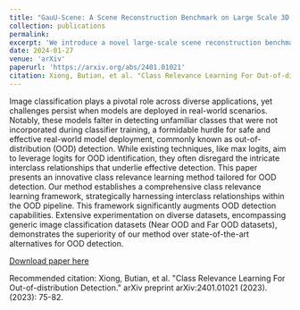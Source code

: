 ```yaml
---
title: "GauU-Scene: A Scene Reconstruction Benchmark on Large Scale 3D Reconstruction Dataset Using Gaussian Splatting"
collection: publications
permalink: 
excerpt: 'We introduce a novel large-scale scene reconstruction benchmark using the newly developed 3D representation approach, Gaussian Splatting, on our expansive U-Scene dataset. U-Scene encompasses over one and a half square kilometres, featuring a comprehensive RGB dataset coupled with LiDAR ground truth. For data acquisition, we employed the Matrix 300 drone equipped with the high-accuracy Zenmuse L1 LiDAR, enabling precise rooftop data collection. This dataset, offers a unique blend of urban and academic environments for advanced spatial analysis convers more than 1.5 km2. Our evaluation of U-Scene with Gaussian Splatting includes a detailed analysis across various novel viewpoints. We also juxtapose these results with those derived from our accurate point cloud dataset, highlighting significant differences that underscore the importance of combine multi-modal information'
date: 2024-01-27
venue: 'arXiv'
paperurl: 'https://arxiv.org/abs/2401.01021'
citation: Xiong, Butian, et al. "Class Relevance Learning For Out-of-distribution Detection." arXiv preprint arXiv:2401.01021 (2023).
---
```

Image classification plays a pivotal role across diverse applications, yet challenges persist when models are deployed in real-world scenarios. Notably, these models falter in detecting unfamiliar classes that were not incorporated during classifier training, a formidable hurdle for safe and effective real-world model deployment, commonly known as out-of-distribution (OOD) detection. While existing techniques, like max logits, aim to leverage logits for OOD identification, they often disregard the intricate interclass relationships that underlie effective detection. This paper presents an innovative class relevance learning method tailored for OOD detection. Our method establishes a comprehensive class relevance learning framework, strategically harnessing interclass relationships within the OOD pipeline. This framework significantly augments OOD detection capabilities. Extensive experimentation on diverse datasets, encompassing generic image classification datasets (Near OOD and Far OOD datasets), demonstrates the superiority of our method over state-of-the-art alternatives for OOD detection.

[Download paper here](https://arxiv.org/abs/2401.01021)

Recommended citation:  Xiong, Butian, et al. "Class Relevance Learning For Out-of-distribution Detection." arXiv preprint arXiv:2401.01021 (2023). (2023): 75-82.
